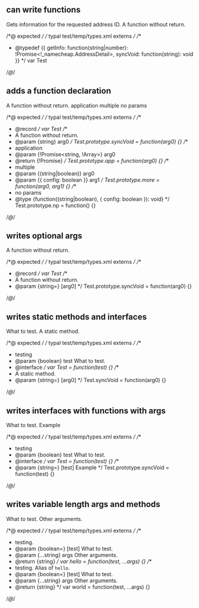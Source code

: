 ## can write functions
<types>
  <type name="Test">
    <function async args="string|number" return="!_namecheap.AddressDetail" name="getInfo">
      Gets information for the requested address ID.
    </function>
    <fn args="string" name="syncVoid">
      A function without return.
    </fn>
  </type>
</types>

/*@ expected */
/* typal test/temp/types.xml externs */
/**
 * @typedef {{ getInfo: function(string|number): !Promise<!_namecheap.AddressDetail>, syncVoid: function(string): void }}
 */
var Test

/*@*/

## adds a function declaration
<types>
  <type record name="Test">
    <fn args="string" name="syncVoid">
      A function without return.
    </fn>
    <fn async args="!Promise<string, !Array<boolean>>" name="app">
      application
    </fn>
    <fn args="(string|boolean), { config: boolean }" name="more">
      multiple
    </fn>
    <fn noParams args="(string|boolean), { config: boolean }" name="np">
      no params
    </fn>
  </type>
</types>

/*@ expected */
/* typal test/temp/types.xml externs */
/**
 * @record
 */
var Test
/**
 * A function without return.
 * @param {string} arg0
 */
Test.prototype.syncVoid = function(arg0) {}
/**
 * application
 * @param {!Promise<string, !Array<boolean>>} arg0
 * @return {!Promise}
 */
Test.prototype.app = function(arg0) {}
/**
 * multiple
 * @param {(string|boolean)} arg0
 * @param {{ config: boolean }} arg1
 */
Test.prototype.more = function(arg0, arg1) {}
/**
 * no params
 * @type {function((string|boolean), { config: boolean }): void}
 */
Test.prototype.np = function() {}

/*@*/

## writes optional args
<types>
  <type record name="Test">
    <fn args="string=" name="syncVoid">
      A function without return.
    </fn>
  </type>
</types>

/*@ expected */
/* typal test/temp/types.xml externs */
/**
 * @record
 */
var Test
/**
 * A function without return.
 * @param {string=} [arg0]
 */
Test.prototype.syncVoid = function(arg0) {}

/*@*/

## writes static methods and interfaces
<types>
  <interface name="Test" desc="testing">
    <arg boolean name="test">What to test.</arg>
    <static args="string=" name="syncVoid">
      A static method.
    </static>
  </interface>
</types>

/*@ expected */
/* typal test/temp/types.xml externs */
/**
 * testing
 * @param {boolean} test What to test.
 * @interface
 */
var Test = function(test) {}
/**
 * A static method.
 * @param {string=} [arg0]
 */
Test.syncVoid = function(arg0) {}

/*@*/

## writes interfaces with functions with args
<types>
  <interface name="Test" desc="testing">
    <arg boolean name="test">What to test.</arg>
    <function args="string=" name="syncVoid">
      <arg string name="test">Example</arg>
    </function>
  </interface>
</types>

/*@ expected */
/* typal test/temp/types.xml externs */
/**
 * testing
 * @param {boolean} test What to test.
 * @interface
 */
var Test = function(test) {}
/**
 * @param {string=} [test] Example
 */
Test.prototype.syncVoid = function(test) {}

/*@*/


## writes variable length args and methods
<types>
  <method alias="world" name="hello" desc="testing." return="string">
    <arg boolean name="test" opt>What to test.</arg>
    <arg string name="...args">Other arguments.</arg>
  </method>
</types>

/*@ expected */
/* typal test/temp/types.xml externs */
/**
 * testing.
 * @param {boolean=} [test] What to test.
 * @param {...string} args Other arguments.
 * @return {string}
 */
var hello = function(test, ...args) {}
/**
 * testing. Alias of `hello`.
 * @param {boolean=} [test] What to test.
 * @param {...string} args Other arguments.
 * @return {string}
 */
var world = function(test, ...args) {}

/*@*/
